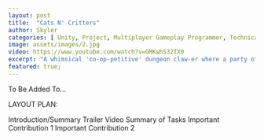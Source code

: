 ```yaml
---
layout: post
title:  "Cats N' Critters"
author: Skyler
categories: [ Unity, Project, Multiplayer Gameplay Programmer, Technical Systems Designer, Steam ]
image: assets/images/2.jpg
video: https://www.youtube.com/watch?v=GMKwhS32TX0
excerpt: "A whimsical 'co-op-petitive' dungeon claw-er where a party of adorable cat wizards explore an ever-changing island of discovery!\n\n I was responsible for the core gameplay systems and was the Technical Systems Designer."
featured: true;
---
```


To Be Added To...

LAYOUT PLAN:

Introduction/Summary
Trailer Video
Summary of Tasks
Important Contribution 1
Important Contribution 2
